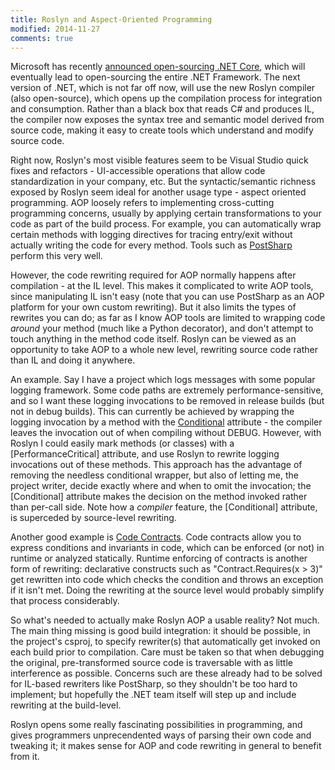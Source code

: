 ```yaml
---
title: Roslyn and Aspect-Oriented Programming
modified: 2014-11-27
comments: true
---
```


Microsoft has recently [announced open-sourcing .NET Core](http://blogs.msdn.com/b/dotnet/archive/2014/11/12/net-core-is-open-source.aspx),
which will eventually lead to open-sourcing the entire .NET Framework. The next version of .NET, which is not far off now, will use the new
Roslyn compiler (also open-source), which opens up the compilation process for integration and consumption. Rather than a black box that
reads C# and produces IL, the compiler now exposes the syntax tree and semantic model derived from source code, making it easy to create
tools which understand and modify source code.

Right now, Roslyn's most visible features seem to be Visual Studio quick fixes and refactors - UI-accessible operations that allow code
standardization in your company, etc. But the syntactic/semantic richness exposed by Roslyn seem ideal for another usage type - aspect
oriented programming. AOP loosely refers to implementing cross-cutting programming concerns, usually by applying certain transformations
to your code as part of the build process. For example, you can automatically wrap certain methods with logging directives for tracing
entry/exit without actually writing the code for every method. Tools such as [PostSharp](http://www.postsharp.net/) perform this very well.

However, the code rewriting required for AOP normally happens after compilation - at the IL level. This makes it complicated to write AOP
tools, since manipulating IL isn't easy (note that you can use PostSharp as an AOP platform for your own custom rewriting). But it also
limits the types of rewrites you can do; as far as I know AOP tools are limited to wrapping code *around* your method (much like a Python
decorator), and don't attempt to touch anything in the method code itself. Roslyn can be viewed as an opportunity to take AOP to a whole
new level, rewriting source code rather than IL and doing it anywhere.

An example. Say I have a project which logs messages with some popular logging framework. Some code paths are extremely
performance-sensitive, and so I want these logging invocations to be removed in release builds (but not in debug builds). This can
currently be achieved by wrapping the logging invocation by a method with the
[Conditional](http://msdn.microsoft.com/en-us/library/system.diagnostics.conditionalattribute%28v=vs.110%29.aspx) attribute - the compiler
leaves the invocation out of when compiling without DEBUG. However, with Roslyn I could easily mark methods (or classes) with a
[PerformanceCritical] attribute, and use Roslyn to rewrite logging invocations out of these methods. This approach has the advantage of
removing the needless conditional wrapper, but also of letting me, the project writer, decide exactly where and when to omit the
invocation; the [Conditional] attribute makes the decision on the method invoked rather than per-call side. Note how a *compiler* feature,
the [Conditional] attribute, is superceded by source-level rewriting.

Another good example is [Code Contracts](http://research.microsoft.com/en-us/projects/contracts/). Code contracts allow you to express
conditions and invariants in code, which can be enforced (or not) in runtime or analyzed statically. Runtime enforcing of contracts is
another form of rewriting: declarative constructs such as "Contract.Requires(x > 3)" get rewritten into code which checks the condition
and throws an exception if it isn't met. Doing the rewriting at the source level would probably simplify that process considerably.

So what's needed to actually make Roslyn AOP a usable reality? Not much. The main thing missing is good build integration: it should be
possible, in the project's csproj, to specify rewriter(s) that automatically get invoked on each build prior to compilation. Care must
be taken so that when debugging the original, pre-transformed source code is traversable with as little interference as possible. Concerns
such are these already had to be solved for IL-based rewriters like PostSharp, so they shouldn't be too hard to implement; but hopefully
the .NET team itself will step up and include rewriting at the build-level.

Roslyn opens some really fascinating possibilities in programming, and gives programmers unprecendented ways of parsing their own code
and tweaking it; it makes sense for AOP and code rewriting in general to benefit from it.
